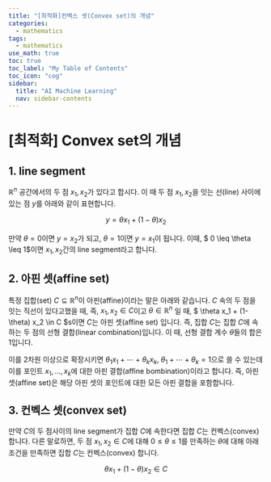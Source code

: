 ```yaml
---
title: "[최적화]컨벡스 셋(Convex set)의 개념" 
categories:
  - mathematics
tags:
  - mathematics
use_math: true
toc: true
toc_label: "My Table of Contents"
toc_icon: "cog"
sidebar:
  title: "AI Machine Learning"
  nav: sidebar-contents
---
```


# [최적화] Convex set의 개념

## 1. line segment

$\mathbb{R}^n$ 공간에서의 두 점 $x_1, x_2$가 있다고 합시다. 
이 때 두 점 $x_1, x_2$을 잇는 선(line) 사이에 있는 점 $y$를 아래와 같이 표현합니다. 

$$ y = \theta x_1 + (1-\theta)x_2 $$

만약 $\theta = 0$이면 $y=x_2$가 되고, $\theta = 1$이면 $y=x_1$이 됩니다. 
이때, $ 0 \leq \theta \leq 1$이면 $x_1, x_2$간의 line segment라고 합니다. 

## 2. 아핀 셋(affine set)

특정 집합(set) $C\subseteq \mathbb{R}^n$이 아핀(affine)이라는 말은 아래와 같습니다. 
$C$ 속의 두 점을 잇는 직선이 있다고했을 때, 즉, $x_1, x_2 \in C$이고 $\theta \in \mathbb{R}^n$ 일 때, 
$ \theta x_1 + (1-\theta) x_2 \in C $s이면 $C$는 아핀 셋(affine set) 입니다. 
즉, 집합 $C$는 집합 $C$에 속하는 두 점의 선형 결합(linear combination)입니다. 
이 때, 선형 결합 계수 $\theta$들의 합은 1입니다. 

이를 2차원 이상으로 확장시키면 $\theta_1 x_1 + \cdots + \theta_k x_k$, $\theta_1+\cdots+\theta_k = 1$으로 쓸 수 있는데 
이를 포인트 $x_1, \dots, x_k$에 대한 아핀 결합(affine bombination)이라고 합니다. 
즉, 아핀 셋(affine set)은 해당 아핀 셋의 포인트에 대한 모든 아핀 결합을 포함합니다. 

## 3. 컨벡스 셋(convex set)

만약 $C$의 두 점사이의 line segment가 집합 $C$에 속한다면 집합 $C$는 컨벡스(convex) 합니다. 
다른 말로하면, 두 점 $x_1, x_2 \in C$에 대해 $0\leq \theta \leq1$를 만족하는 $\theta$에 대해 
아래 조건을 만족하면 집합 $C$는 컨벡스(convex) 합니다. 

$$ \theta x_1 + (1-\theta)x_2 \in C $$


